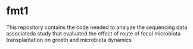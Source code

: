 # fmt1
This repository contains the code needed to analyze the sequencing data associateda study that evaluated the effect of route of fecal microbiota transplantation on groeth and microbiota dynamics 

